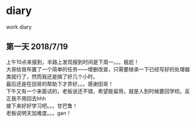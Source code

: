 # diary
work diary
## 第一天 2018/7/19
  上午10点来报到，半路上发现报到时间是下周一。。。尴尬！   
  大哥给我布置了一个简单的任务——增删改查，只需要继承一下已经写好的处理器类就行了，然而我还是搞了好几个小时。   
最后还是在田哥的帮助下才弄好。。。感谢田哥！   
下午又有一个来面试的，老板说还不错，希望能留用，就是人到时候要回学校。反正我不用回去hhh   
接下来好好学习吧。。。甘巴鲁！   
老板说明天加难度。。。gan！
